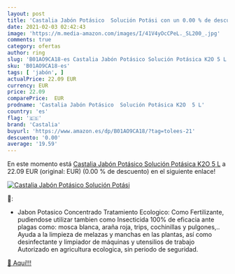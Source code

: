 ```yaml
---
layout: post
title: 'Castalia Jabón Potásico  Solución Potási con un 0.00 % de descuento'
date: 2021-02-03 02:42:43
image: 'https://m.media-amazon.com/images/I/41V4yOcCPeL._SL200_.jpg'
comments: true
category: ofertas
author: ring
slug: 'B01AO9CA18-es Castalia Jabón Potásico Solución Potásica K2O 5 L'
sku: 'B01AO9CA18-es'
tags: [ 'jabón', ]
actualPrice: 22.09 EUR
currency: EUR
price: 22.09
comparePrice:  EUR
prodname: 'Castalia Jabón Potásico  Solución Potásica K2O  5 L'
country: 'es'
flag: '🇪🇸'
brand: 'Castalia'
buyurl: 'https://www.amazon.es/dp/B01AO9CA18/?tag=tolees-21'
descuento: '0.00'
average: '19.59'
---
```


En este momento está [Castalia Jabón Potásico  Solución Potásica K2O  5 L](https://www.amazon.es/dp/B01AO9CA18/?tag=tolees-21) a 22.09 EUR (original:  EUR) (0.00 %  de descuento) en el siguiente enlace!

[![Castalia Jabón Potásico  Solución Potási](https://m.media-amazon.com/images/I/41V4yOcCPeL._SL200_.jpg)](https://www.amazon.es/dp/B01AO9CA18/?tag=tolees-21)

🔎:

- Jabon Potasico Concentrado Tratamiento Ecologico: Como Fertilizante, pudiendose utilizar tambien como Insecticida 100% de eficacia ante plagas como: mosca blanca, araña roja, trips, cochinillas y pulgones,.. Ayuda a la limpieza de melazas y manchas en las plantas, así como desinfectante y limpiador de máquinas y utensilios de trabajo Autorizado en agricultura ecologica, sin periodo de seguridad.

[🛒 Aquí!!!](https://www.amazon.es/dp/B01AO9CA18/?tag=tolees-21)
